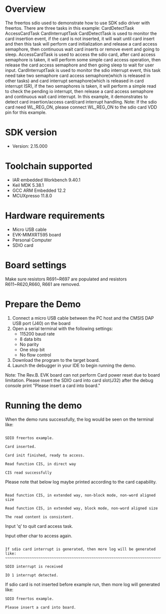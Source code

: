 Overview
========
The freertos sdio used to demonstrate how to use SDK sdio driver with freertos.
There are three tasks in this example:
CardDetectTask
AccessCardTask
CardInterruptTask
CardDetectTask is used to monitor the card insertion event, if the card is not inserted, it will wait until card insert and then this task will perform card initialization and release a card access semaphore, then continuous wait card inserts or remove event and going to sleep.
AccessCardTask is used to access the sdio card, after card access semaphore is taken, it will perform some simple card access operation, then release the card access semaphore and then going sleep to wait for user input.
CardInterruptTask is used to monitor the sdio interrupt event, this task need take two semaphore card access semaphore(which is released in other tasks) and card interrupt semaphore(which is released in card interrupt ISR), if the two semaphores is taken, it will perform a simple read to check the pending io interrupt, then release a card access semaphore and continuous wait card interrupt.
In this example, it demonstrates to detect card insertion/access card/card interrupt handling.
Note: If the sdio card need WL_REG_ON, please connect WL_REG_ON to the sdio card VDD pin for this example.

SDK version
===========
- Version: 2.15.000

Toolchain supported
===================
- IAR embedded Workbench  9.40.1
- Keil MDK  5.38.1
- GCC ARM Embedded  12.2
- MCUXpresso  11.8.0

Hardware requirements
=====================
- Micro USB cable
- EVK-MIMXRT595 board
- Personal Computer
- SDIO card

Board settings
==============
Make sure resistors R691~R697 are populated and resistors R611~R620,R660, R661 are removed.

Prepare the Demo
================
1.  Connect a micro USB cable between the PC host and the CMSIS DAP USB port (J40) on the board
2.  Open a serial terminal with the following settings:
    - 115200 baud rate
    - 8 data bits
    - No parity
    - One stop bit
    - No flow control
3.  Download the program to the target board.
4.  Launch the debugger in your IDE to begin running the demo.

Note:
The Rev.B. EVK board can not perform Card power reset due to board limitation.
Please insert the SDIO card into card slot(J32) after the debug console print "Please insert a card into board."

Running the demo
================
When the demo runs successfully, the log would be seen on the terminal like:

~~~~~~~~~~~~~~~~~~~~~~~~~~~~~~~~~~~~~~~~~~~~~~~~~~~~~~~~~~~~~~~~~~~~~~~~~~~~~~~~~~~

SDIO freertos example.

Card inserted.

Card init finished, ready to access.

Read function CIS, in direct way

CIS read successfully
~~~~~~~~~~~~~~~~~~~~~~~~~~~~~~~~~~~~~~~~~~~~~~~~~~~~~~~~~~~~~~~~~~~~~~~~~~~~~~~~~~~
Please note that below log maybe printed according to the card capability.
~~~~~~~~~~~~~~~~~~~~~~~~~~~~~~~~~~~~~~~~~~~~~~~~~~~~~~~~~~~~~~~~~~~~~~~~~~~~~~~~~~~

Read function CIS, in extended way, non-block mode, non-word aligned size

Read function CIS, in extended way, block mode, non-word aligned size

The read content is consistent.
~~~~~~~~~~~~~~~~~~~~~~~~~~~~~~~~~~~~~~~~~~~~~~~~~~~~~~~~~~~~~~~~~~~~~~~~~~~~~~~~~~~

Input 'q' to quit card access task.

Input other char to access again.

~~~~~~~~~~~~~~~~~~~~~~~~~~~~~~~~~~~~~~~~~~~~~~~~~~~~~~~~~~~~~~~~~~~~~~~~~~~~~~~~~~~~~

If sdio card interrupt is generated, then more log will be generated like:
~~~~~~~~~~~~~~~~~~~~~~~~~~~~~~~~~~~~~~~~~~~~~~~~~~~~~~~~~~~~~~~~~~~~~~~~~~~~~~~~~~~

SDIO interrupt is received

IO 1 interrupt detected.

~~~~~~~~~~~~~~~~~~~~~~~~~~~~~~~~~~~~~~~~~~~~~~~~~~~~~~~~~~~~~~~~~~~~~~~~~~~~~~~~~~~~~

If sdio card is not inserted before example run, then more log will generated like:
~~~~~~~~~~~~~~~~~~~~~~~~~~~~~~~~~~~~~~~~~~~~~~~~~~~~~~~~~~~~~~~~~~~~~~~~~~~~~~~~~~~
SDIO freertos example.

Please insert a card into board.
~~~~~~~~~~~~~~~~~~~~~~~~~~~~~~~~~~~~~~~~~~~~~~~~~~~~~~~~~~~~~~~~~~~~~~~~~~~~~~~~~~~~~
